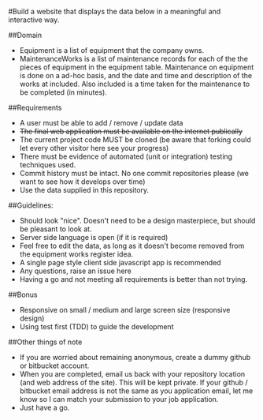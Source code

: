 #Build a website that displays the data below in a meaningful and interactive way.

##Domain
* Equipment is a list of equipment that the company owns.
* MaintenanceWorks is a list of maintenance records for each of the the pieces of equipment in the equipment table.  Maintenance on equipment is done on a ad-hoc basis, and the date and time and description of the works at included.  Also included is a time taken for the maintenance to be completed (in minutes).

##Requirements
* A user must be able to add / remove / update data
* ~~The final web application must be available on the internet publically~~
* The current project code MUST be cloned (be aware that forking could let every other visitor here see your progress) 
* There must be evidence of automated (unit or integration) testing techniques used.
* Commit history must be intact.  No one commit repositories please (we want to see how it develops over time)
* Use the data supplied in this repository.  

##Guidelines:
* Should look "nice".  Doesn't need to be a design masterpiece, but should be pleasant to look at.  
* Server side language is open (if it is required)
* Feel free to edit the data, as long as it doesn't become removed from the equipment works register idea.
* A single page style client side javascript app is recommended
* Any questions, raise an issue here
* Having a go and not meeting all requirements is better than not trying.


##Bonus
* Responsive on small / medium and large screen size (responsive design)
* Using test first (TDD) to guide the development 

##Other things of note
* If you are worried about remaining anonymous, create a dummy github or bitbucket account.
* When you are completed, email us back with your repository location (and web address of the site).  This will be kept private.  If your github / bitbucket email address is not the same as you application email, let me know so I can match your submission to your job application.
* Just have a go.




